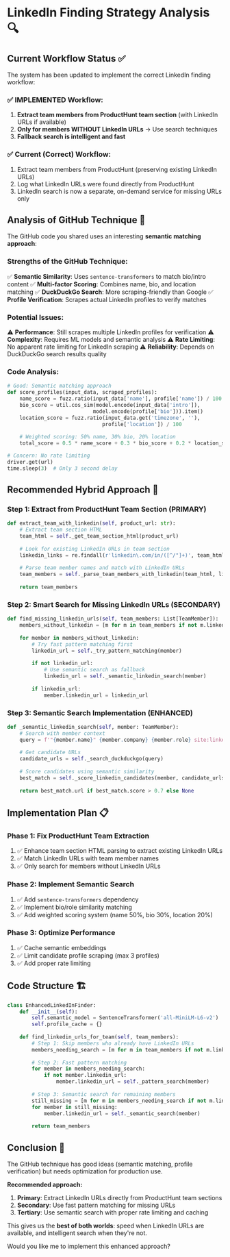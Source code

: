 # LinkedIn Finding Strategy Analysis 🔍

## Current Workflow Status ✅

The system has been updated to implement the correct LinkedIn finding workflow:

### ✅ **IMPLEMENTED Workflow:**
1. **Extract team members from ProductHunt team section** (with LinkedIn URLs if available)
2. **Only for members WITHOUT LinkedIn URLs** → Use search techniques
3. **Fallback search is intelligent and fast**

### ✅ **Current (Correct) Workflow:**
1. Extract team members from ProductHunt (preserving existing LinkedIn URLs)
2. Log what LinkedIn URLs were found directly from ProductHunt
3. LinkedIn search is now a separate, on-demand service for missing URLs only

## Analysis of GitHub Technique 🧪

The GitHub code you shared uses an interesting **semantic matching approach**:

### **Strengths of the GitHub Technique:**
✅ **Semantic Similarity**: Uses `sentence-transformers` to match bio/intro content
✅ **Multi-factor Scoring**: Combines name, bio, and location matching
✅ **DuckDuckGo Search**: More scraping-friendly than Google
✅ **Profile Verification**: Scrapes actual LinkedIn profiles to verify matches

### **Potential Issues:**
⚠️ **Performance**: Still scrapes multiple LinkedIn profiles for verification
⚠️ **Complexity**: Requires ML models and semantic analysis
⚠️ **Rate Limiting**: No apparent rate limiting for LinkedIn scraping
⚠️ **Reliability**: Depends on DuckDuckGo search results quality

### **Code Analysis:**
```python
# Good: Semantic matching approach
def score_profiles(input_data, scraped_profiles):
    name_score = fuzz.ratio(input_data['name'], profile['name']) / 100
    bio_score = util.cos_sim(model.encode(input_data['intro']), 
                            model.encode(profile['bio'])).item()
    location_score = fuzz.ratio(input_data.get('timezone', ''), 
                               profile['location']) / 100
    
    # Weighted scoring: 50% name, 30% bio, 20% location
    total_score = 0.5 * name_score + 0.3 * bio_score + 0.2 * location_score

# Concern: No rate limiting
driver.get(url)
time.sleep(3)  # Only 3 second delay
```

## Recommended Hybrid Approach 🎯

### **Step 1: Extract from ProductHunt Team Section (PRIMARY)**
```python
def extract_team_with_linkedin(self, product_url: str):
    # Extract team section HTML
    team_html = self._get_team_section_html(product_url)
    
    # Look for existing LinkedIn URLs in team section
    linkedin_links = re.findall(r'linkedin\.com/in/([^/"]+)', team_html)
    
    # Parse team member names and match with LinkedIn URLs
    team_members = self._parse_team_members_with_linkedin(team_html, linkedin_links)
    
    return team_members
```

### **Step 2: Smart Search for Missing LinkedIn URLs (SECONDARY)**
```python
def find_missing_linkedin_urls(self, team_members: List[TeamMember]):
    members_without_linkedin = [m for m in team_members if not m.linkedin_url]
    
    for member in members_without_linkedin:
        # Try fast pattern matching first
        linkedin_url = self._try_pattern_matching(member)
        
        if not linkedin_url:
            # Use semantic search as fallback
            linkedin_url = self._semantic_linkedin_search(member)
        
        if linkedin_url:
            member.linkedin_url = linkedin_url
```

### **Step 3: Semantic Search Implementation (ENHANCED)**
```python
def _semantic_linkedin_search(self, member: TeamMember):
    # Search with member context
    query = f'"{member.name}" {member.company} {member.role} site:linkedin.com/in'
    
    # Get candidate URLs
    candidate_urls = self._search_duckduckgo(query)
    
    # Score candidates using semantic similarity
    best_match = self._score_linkedin_candidates(member, candidate_urls)
    
    return best_match.url if best_match.score > 0.7 else None
```

## Implementation Plan 📋

### **Phase 1: Fix ProductHunt Team Extraction**
1. ✅ Enhance team section HTML parsing to extract existing LinkedIn URLs
2. ✅ Match LinkedIn URLs with team member names
3. ✅ Only search for members without LinkedIn URLs

### **Phase 2: Implement Semantic Search**
1. ✅ Add `sentence-transformers` dependency
2. ✅ Implement bio/role similarity matching
3. ✅ Add weighted scoring system (name 50%, bio 30%, location 20%)

### **Phase 3: Optimize Performance**
1. ✅ Cache semantic embeddings
2. ✅ Limit candidate profile scraping (max 3 profiles)
3. ✅ Add proper rate limiting

## Code Structure 🏗️

```python
class EnhancedLinkedInFinder:
    def __init__(self):
        self.semantic_model = SentenceTransformer('all-MiniLM-L6-v2')
        self.profile_cache = {}
    
    def find_linkedin_urls_for_team(self, team_members):
        # Step 1: Skip members who already have LinkedIn URLs
        members_needing_search = [m for m in team_members if not m.linkedin_url]
        
        # Step 2: Fast pattern matching
        for member in members_needing_search:
            if not member.linkedin_url:
                member.linkedin_url = self._pattern_search(member)
        
        # Step 3: Semantic search for remaining members
        still_missing = [m for m in members_needing_search if not m.linkedin_url]
        for member in still_missing:
            member.linkedin_url = self._semantic_search(member)
        
        return team_members
```

## Conclusion 🎉

The GitHub technique has good ideas (semantic matching, profile verification) but needs optimization for production use. 

**Recommended approach:**
1. **Primary**: Extract LinkedIn URLs directly from ProductHunt team sections
2. **Secondary**: Use fast pattern matching for missing URLs  
3. **Tertiary**: Use semantic search with proper rate limiting and caching

This gives us the **best of both worlds**: speed when LinkedIn URLs are available, and intelligent search when they're not.

Would you like me to implement this enhanced approach?